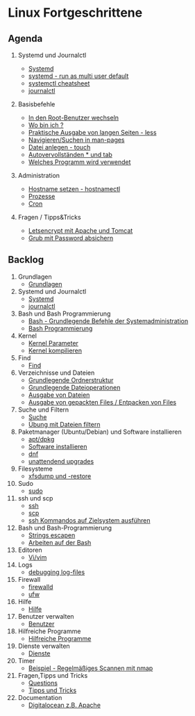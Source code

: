 # Linux Fortgeschrittene 

## Agenda

 1. Systemd und Journalctl  
     * [Systemd](systemd.md)
     * [systemd - run as multi user default](systemd/run-as-mult-user-default.md)
     * [systemctl cheatsheet](/systemd/systemctl-cheatsheet.md)
     * [journalctl](journalctl.md)

 1. Basisbefehle
     * [In den Root-Benutzer wechseln](sudo.md)  
     * [Wo bin ich ?](pwd.md)
     * [Praktische Ausgabe von langen Seiten - less](less.md) 
     * [Navigieren/Suchen in man-pages](man.md)
     * [Datei anlegen - touch](touch.md)
     * [Autovervollständen * und tab](autocomplete.md) 
     * [Welches Programm wird verwendet](which.md)
 
 1. Administration
    * [Hostname setzen - hostnamectl](/hostnamectl.md) 
    * [Prozesse](/prozesse.md)
    * [Cron](/cron.md)

 1. Fragen / Tipps&Tricks 
    * [Letsencrypt mit Apache und Tomcat](/tipps_tricks/lets_encrypt_apache_tomcat.md)
    * [Grub mit Password absichern](/tipps_tricks/grub-mit-pw-sichern.md)

## Backlog 

  1. Grundlagen
     * [Grundlagen](grundlagen.md)
  1. Systemd und Journalctl  
     * [Systemd](systemd.md)
     * [journalctl](journalctl.md)
  1. Bash und Bash Programmierung 
     * [Bash - Grundlegende Befehle der Systemadministration](grundlegende-befehle.md)
     * [Bash Programmierung](bash-programmierung.md)
  1. Kernel
     * [Kernel Parameter](kernel-params.md)
     * [Kernel kompilieren](kernel-kompilieren.md)
  1. Find
     * [Find](find.md)
  1. Verzeichnisse und Dateien 
     * [Grundlegende Ordnerstruktur](grundlegende-ordnerstruktur-fhs.md)
     * [Grundlegende Dateioperationen](grundlegende-dateioperationen.md)
     * [Ausgabe von Dateien](ausgabe-von-dateien.md)
     * [Ausgabe von gepackten Files / Entpacken von Files](ausgabe-gepackte-files.md)
  1. Suche und Filtern 
     * [Suche](suche.md)
     * [Übung mit Dateien filtern](uebung-dateien.md) 
  1. Paketmanager (Ubuntu/Debian) und Software installieren
     * [apt/dpkg](dpkg-apt.md)
     * [Software installieren](software-installieren.md)
     * [dnf](dnf.md) 
     * [unattendend upgrades](unattended-upgrades.md)
  1. Filesysteme  
     * [xfsdump und -restore](xfsdump-und-restore.md) 
  1. Sudo 
     * [sudo](sudo.md)
  1. ssh und scp 
     * [ssh](ssh.md) 
     * [scp](scp.md)
     * [ssh Kommandos auf Zielsystem ausführen](ssh-commands.md) 
  1. Bash und Bash-Programmierung 
     * [Strings escapen](strings-escapen.md)
     * [Arbeiten auf der Bash](arbeiten-auf-der-bash.md)
  1. Editoren
     * [Vi/vim](vi.md)
  1. Logs 
     * [debugging log-files ](debugging-logs.md) 
  1. Firewall
     * [firewalld](firewalld.md)
     * [ufw](ufw.md) 
  1. Hilfe 
     * [Hilfe](hilfe.md)
  1. Benutzer verwalten 
     * [Benutzer](benutzer.md)
  1. Hilfreiche Programme 
     * [Hilfreiche Programme](hilfreiche-programme.md) 
  1. Dienste verwalten 
     * [Dienste](dienste.md) 
  1. Timer 
     * [Beispiel - Regelmäßiges Scannen mit nmap](nmap-timer.md)  
  1. Fragen,Tipps und Tricks
     * [Questions](questions.md)
     * [Tipps und Tricks](tipps-tricks.md) 
  1. Documentation 
     * [Digitalocean z.B. Apache ](https://www.digitalocean.com/community/tutorials/how-to-secure-apache-with-let-s-encrypt-on-ubuntu-20-04-de)

